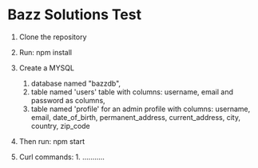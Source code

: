 # Bazz Solutions Test

1. Clone the repository

2. Run: npm install

3. Create a MYSQL
   1. database named "bazzdb",
   2. table named 'users' table with columns: username, email and password as columns,
   3. table named 'profile' for an admin profile with columns: username, email, date_of_birth, permanent_address, current_address, city, country, zip_code
4. Then run: npm start
5. Curl commands:
                1. ...........

